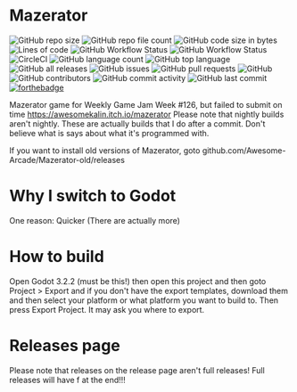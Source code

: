 # Mazerator

![GitHub repo size](https://img.shields.io/github/repo-size/Awesome-Arcade/Mazerator)
![GitHub repo file count](https://img.shields.io/github/directory-file-count/Awesome-Arcade/Mazerator)
![GitHub code size in bytes](https://img.shields.io/github/languages/code-size/Awesome-Arcade/Mazerator)
![Lines of code](https://img.shields.io/tokei/lines/github/Awesome-Arcade/Mazerator)
![GitHub Workflow Status](https://img.shields.io/github/workflow/status/Awesome-Arcade/Mazerator/dev)
![GitHub Workflow Status](https://img.shields.io/github/workflow/status/Awesome-Arcade/Mazerator/stable)
![CircleCI](https://img.shields.io/circleci/build/github/Awesome-Arcade/Mazerator)
![GitHub language count](https://img.shields.io/github/languages/count/Awesome-Arcade/Mazerator)
![GitHub top language](https://img.shields.io/github/languages/top/Awesome-Arcade/Mazerator)
![GitHub all releases](https://img.shields.io/github/downloads/Awesome-Arcade/Mazerator/total)
![GitHub issues](https://img.shields.io/github/issues/Awesome-Arcade/Mazerator)
![GitHub pull requests](https://img.shields.io/github/issues-pr/Awesome-Arcade/Mazerator)
![GitHub](https://img.shields.io/github/license/Awesome-Arcade/Mazerator)
![GitHub contributors](https://img.shields.io/github/contributors/Awesome-Arcade/Mazerator)
![GitHub commit activity](https://img.shields.io/github/commit-activity/w/Awesome-Arcade/Mazerator)
![GitHub last commit](https://img.shields.io/github/last-commit/Awesome-Arcade/Mazerator)
[![forthebadge](https://forthebadge.com/images/badges/built-with-love.svg)](https://forthebadge.com)


Mazerator game for Weekly Game Jam Week #126, but failed to submit on time https://awesomekalin.itch.io/mazerator
Please note that nightly builds aren't nightly. These are actually builds that I do after a commit.
Don't believe what is says about what it's programmed with.

If you want to install old versions of Mazerator, goto github.com/Awesome-Arcade/Mazerator-old/releases

# Why I switch to Godot
One reason: Quicker (There are actually more)

# How to build
Open Godot 3.2.2 (must be this!) then open this project and then goto Project > Export and if you don't have the export templates, download them and then select your platform or what platform you want to build to. Then press Export Project. It may ask you where to export.

# Releases page
Please note that releases on the release page aren't full releases! Full releases will have f at the end!!!

